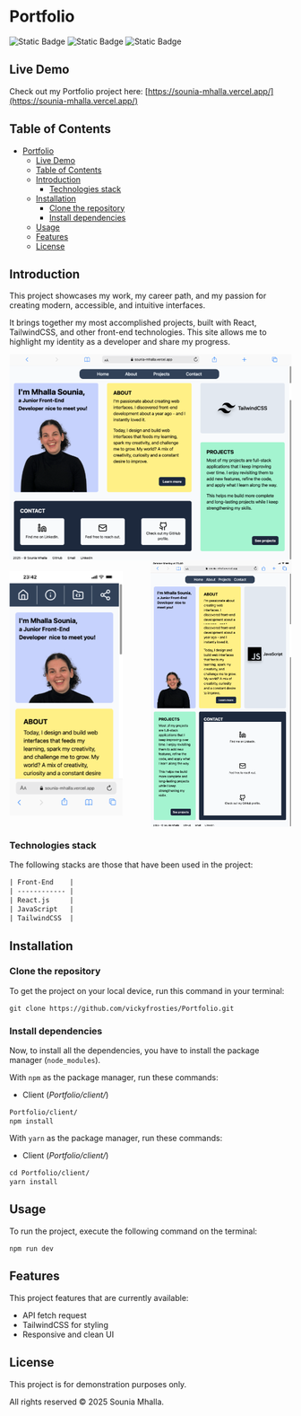 # Portfolio

![Static Badge](https://img.shields.io/badge/react-grey?style=for-the-badge&logo=react)
![Static Badge](https://img.shields.io/badge/javascript-F7DF1E?style=for-the-badge&logo=javascript&logoColor=white)
![Static Badge](https://img.shields.io/badge/tailwindCSS-white?style=for-the-badge&logo=tailwindCSS&logoColor=blue)

## Live Demo

Check out my Portfolio project here:
[https://sounia-mhalla.vercel.app/](https://sounia-mhalla.vercel.app/)

## Table of Contents

- [Portfolio](#portfolio)
  - [Live Demo](#live-demo)
  - [Table of Contents](#table-of-contents)
  - [Introduction](#introduction)
    - [Technologies stack](#technologies-stack)
  - [Installation](#installation)
    - [Clone the repository](#clone-the-repository)
    - [Install dependencies](#install-dependencies)
  - [Usage](#usage)
  - [Features](#features)
  - [License](#license)

## Introduction

This project showcases my work, my career path, and my passion for creating modern, accessible, and intuitive interfaces.

It brings together my most accomplished projects, built with React, TailwindCSS, and other front-end technologies. This site allows me to highlight my identity as a developer and share my progress.

<div style="display: flex; flex-wrap: wrap; justify-content: space-between; align-items:center; width: 100%; margin:auto;">
<img src="./client/public/assets/screenshots/lg-portfolio-homepage.png" alt="Homepage Portfolio Project on large screen."  height="100%"/>

<img src="./client/public/assets/screenshots/sm-portfolio-homepage.png" alt="Homepage Portfolio Project on small screen." width="40%" height="100%"/>
<img src="./client/public/assets/screenshots/md-portfolio-homepage.png" alt="Homepage Portfolio Project on small screen." width="50%" height="100%"/>
</div>

### Technologies stack

The following stacks are those that have been used in the project:

```
| Front-End    |
| ------------ |
| React.js     |
| JavaScript   |
| TailwindCSS  |
```

## Installation

### Clone the repository

To get the project on your local device, run this command in your terminal:

```
git clone https://github.com/vickyfrosties/Portfolio.git
```

### Install dependencies

Now, to install all the dependencies, you have to install the package manager (`node_modules`).

With `npm` as the package manager, run these commands:

- Client (_Portfolio/client/_)

```
Portfolio/client/
npm install
```

With `yarn` as the package manager, run these commands:

- Client (_Portfolio/client/_)

```
cd Portfolio/client/
yarn install
```

## Usage

To run the project, execute the following command on the terminal:

```
npm run dev
```

## Features

This project features that are currently available:

- API fetch request
- TailwindCSS for styling
- Responsive and clean UI

## License

This project is for demonstration purposes only.

All rights reserved © 2025 Sounia Mhalla.
